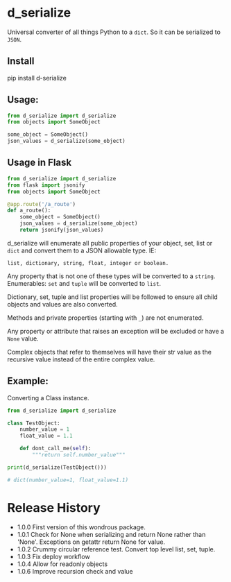 d_serialize
===========

Universal converter of all things Python to a `dict`.  So it can be serialized
to `JSON`. 

Install
-------

pip install d-serialize

Usage:
------

```python
from d_serialize import d_serialize
from objects import SomeObject

some_object = SomeObject()
json_values = d_serialize(some_object)
```

Usage in Flask
--------------

```python
from d_serialize import d_serialize
from flask import jsonify
from objects import SomeObject

@app.route('/a_route')
def a_route():
    some_object = SomeObject()
    json_values = d_serialize(some_object)
    return jsonify(json_values)
```

d_serialize will enumerate all public properties of your object, set, list or `dict` and convert them
to a JSON allowable type.  IE:

    list, dictionary, string, float, integer or boolean.

Any property that is not one of these types will be converted to a `string`. Enumerables: `set`
and `tuple` will be converted to `list`.

Dictionary, set, tuple and list properties will be followed to ensure all child objects and
values are also converted.

Methods and private properties (starting with `_`) are not enumerated.

Any property or attribute that raises an exception will be excluded or
have a `None` value.

Complex objects that refer to themselves will have their str value as the 
recursive value instead of the entire complex value.

Example:
--------

Converting a Class instance.

```python
from d_serialize import d_serialize

class TestObject:
    number_value = 1
    float_value = 1.1

    def dont_call_me(self):
        """return self.number_value"""

print(d_serialize(TestObject()))

# dict(number_value=1, float_value=1.1)
```

Release History
===============

* 1.0.0 First version of this wondrous package.
* 1.0.1 Check for None when serializing and return None rather than 'None'.  Exceptions on getattr return None for value.
* 1.0.2 Crummy circular reference test.  Convert top level list, set, tuple.
* 1.0.3 Fix deploy workflow
* 1.0.4 Allow for readonly objects
* 1.0.6 Improve recursion check and value